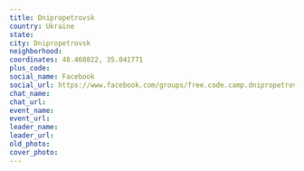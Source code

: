 ```yaml
---
title: Dnipropetrovsk
country: Ukraine
state: 
city: Dnipropetrovsk
neighborhood: 
coordinates: 48.468022, 35.041771
plus_code:
social_name: Facebook
social_url: https://www.facebook.com/groups/free.code.camp.dnipropetrovsk
chat_name:
chat_url:
event_name:
event_url:
leader_name:
leader_url:
old_photo: 
cover_photo:
---
```

